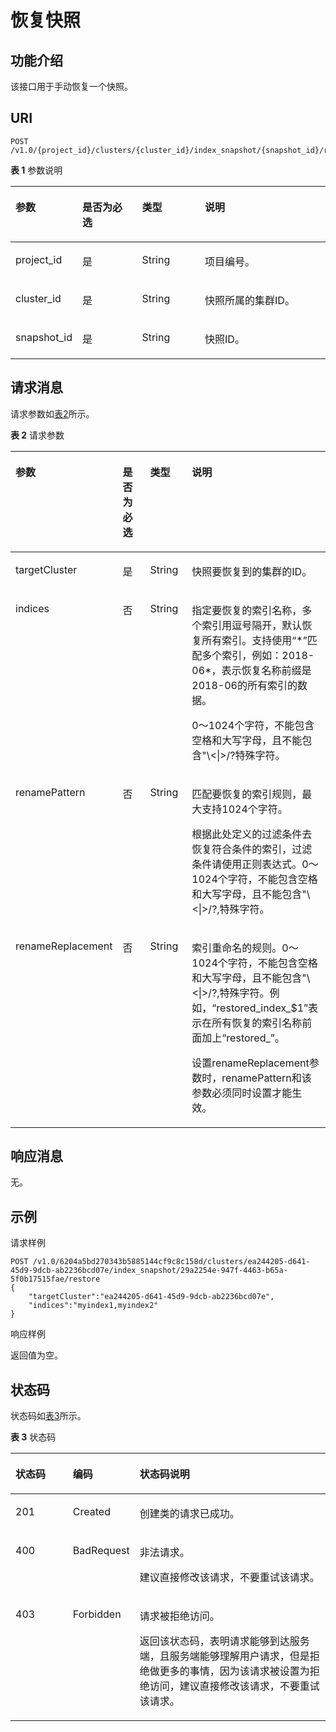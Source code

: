# 恢复快照<a name="css_03_0035"></a>

## 功能介绍<a name="section874853215915"></a>

该接口用于手动恢复一个快照。

## URI<a name="section8763193210910"></a>

```
POST /v1.0/{project_id}/clusters/{cluster_id}/index_snapshot/{snapshot_id}/restore
```

**表 1**  参数说明

<a name="table57631032695"></a>
<table><thead align="left"><tr id="row4445336913"><th class="cellrowborder" valign="top" width="21%" id="mcps1.2.5.1.1"><p id="p54417338910"><a name="p54417338910"></a><a name="p54417338910"></a>参数</p>
</th>
<th class="cellrowborder" valign="top" width="19%" id="mcps1.2.5.1.2"><p id="p1644733693"><a name="p1644733693"></a><a name="p1644733693"></a>是否为必选</p>
</th>
<th class="cellrowborder" valign="top" width="20%" id="mcps1.2.5.1.3"><p id="p11441233696"><a name="p11441233696"></a><a name="p11441233696"></a>类型</p>
</th>
<th class="cellrowborder" valign="top" width="40%" id="mcps1.2.5.1.4"><p id="p124403319916"><a name="p124403319916"></a><a name="p124403319916"></a>说明</p>
</th>
</tr>
</thead>
<tbody><tr id="row94414331098"><td class="cellrowborder" valign="top" width="21%" headers="mcps1.2.5.1.1 "><p id="p0441331398"><a name="p0441331398"></a><a name="p0441331398"></a>project_id</p>
</td>
<td class="cellrowborder" valign="top" width="19%" headers="mcps1.2.5.1.2 "><p id="p9444331997"><a name="p9444331997"></a><a name="p9444331997"></a>是</p>
</td>
<td class="cellrowborder" valign="top" width="20%" headers="mcps1.2.5.1.3 "><p id="p144412334919"><a name="p144412334919"></a><a name="p144412334919"></a>String</p>
</td>
<td class="cellrowborder" valign="top" width="40%" headers="mcps1.2.5.1.4 "><p id="p18449331896"><a name="p18449331896"></a><a name="p18449331896"></a>项目编号。</p>
</td>
</tr>
<tr id="row14453320917"><td class="cellrowborder" valign="top" width="21%" headers="mcps1.2.5.1.1 "><p id="p2044193314920"><a name="p2044193314920"></a><a name="p2044193314920"></a>cluster_id</p>
</td>
<td class="cellrowborder" valign="top" width="19%" headers="mcps1.2.5.1.2 "><p id="p24410331398"><a name="p24410331398"></a><a name="p24410331398"></a>是</p>
</td>
<td class="cellrowborder" valign="top" width="20%" headers="mcps1.2.5.1.3 "><p id="p844133316918"><a name="p844133316918"></a><a name="p844133316918"></a>String</p>
</td>
<td class="cellrowborder" valign="top" width="40%" headers="mcps1.2.5.1.4 "><p id="p13441833493"><a name="p13441833493"></a><a name="p13441833493"></a>快照所属的集群ID。</p>
</td>
</tr>
<tr id="row169341188286"><td class="cellrowborder" valign="top" width="21%" headers="mcps1.2.5.1.1 "><p id="p593415181284"><a name="p593415181284"></a><a name="p593415181284"></a>snapshot_id</p>
</td>
<td class="cellrowborder" valign="top" width="19%" headers="mcps1.2.5.1.2 "><p id="p293521892813"><a name="p293521892813"></a><a name="p293521892813"></a>是</p>
</td>
<td class="cellrowborder" valign="top" width="20%" headers="mcps1.2.5.1.3 "><p id="p19935121812286"><a name="p19935121812286"></a><a name="p19935121812286"></a>String</p>
</td>
<td class="cellrowborder" valign="top" width="40%" headers="mcps1.2.5.1.4 "><p id="p169351118192810"><a name="p169351118192810"></a><a name="p169351118192810"></a>快照ID。</p>
</td>
</tr>
</tbody>
</table>

## 请求消息<a name="section1477913211910"></a>

请求参数如[表2](#table82481020121413)所示。

**表 2**  请求参数

<a name="table82481020121413"></a>
<table><thead align="left"><tr id="row18248112010149"><th class="cellrowborder" valign="top" width="17%" id="mcps1.2.5.1.1"><p id="p10441033494"><a name="p10441033494"></a><a name="p10441033494"></a>参数</p>
</th>
<th class="cellrowborder" valign="top" width="18%" id="mcps1.2.5.1.2"><p id="p74493316910"><a name="p74493316910"></a><a name="p74493316910"></a>是否为必选</p>
</th>
<th class="cellrowborder" valign="top" width="18%" id="mcps1.2.5.1.3"><p id="p1044533896"><a name="p1044533896"></a><a name="p1044533896"></a>类型</p>
</th>
<th class="cellrowborder" valign="top" width="47%" id="mcps1.2.5.1.4"><p id="p154413335917"><a name="p154413335917"></a><a name="p154413335917"></a>说明</p>
</th>
</tr>
</thead>
<tbody><tr id="row18248182013148"><td class="cellrowborder" valign="top" width="17%" headers="mcps1.2.5.1.1 "><p id="p837215054813"><a name="p837215054813"></a><a name="p837215054813"></a>targetCluster</p>
</td>
<td class="cellrowborder" valign="top" width="18%" headers="mcps1.2.5.1.2 "><p id="p4441233891"><a name="p4441233891"></a><a name="p4441233891"></a>是</p>
</td>
<td class="cellrowborder" valign="top" width="18%" headers="mcps1.2.5.1.3 "><p id="p186181046114912"><a name="p186181046114912"></a><a name="p186181046114912"></a>String</p>
</td>
<td class="cellrowborder" valign="top" width="47%" headers="mcps1.2.5.1.4 "><p id="p9448924192218"><a name="p9448924192218"></a><a name="p9448924192218"></a>快照要恢复到的集群的ID。</p>
</td>
</tr>
<tr id="row243315404483"><td class="cellrowborder" valign="top" width="17%" headers="mcps1.2.5.1.1 "><p id="p1343434015485"><a name="p1343434015485"></a><a name="p1343434015485"></a>indices</p>
</td>
<td class="cellrowborder" valign="top" width="18%" headers="mcps1.2.5.1.2 "><p id="p61971911172012"><a name="p61971911172012"></a><a name="p61971911172012"></a>否</p>
</td>
<td class="cellrowborder" valign="top" width="18%" headers="mcps1.2.5.1.3 "><p id="p1543414094815"><a name="p1543414094815"></a><a name="p1543414094815"></a>String</p>
</td>
<td class="cellrowborder" valign="top" width="47%" headers="mcps1.2.5.1.4 "><p id="p194341340174817"><a name="p194341340174817"></a><a name="p194341340174817"></a>指定要恢复的索引名称，多个索引用逗号隔开，默认恢复所有索引。支持使用“*”匹配多个索引，例如：2018-06*，表示恢复名称前缀是2018-06的所有索引的数据。</p>
<p id="p7748181019443"><a name="p7748181019443"></a><a name="p7748181019443"></a>0～1024个字符，不能包含空格和大写字母，且不能包含"\&lt;|&gt;/?特殊字符。</p>
</td>
</tr>
<tr id="row1795115595819"><td class="cellrowborder" valign="top" width="17%" headers="mcps1.2.5.1.1 "><p id="p19952165545814"><a name="p19952165545814"></a><a name="p19952165545814"></a>renamePattern</p>
</td>
<td class="cellrowborder" valign="top" width="18%" headers="mcps1.2.5.1.2 "><p id="p139521155125816"><a name="p139521155125816"></a><a name="p139521155125816"></a>否</p>
</td>
<td class="cellrowborder" valign="top" width="18%" headers="mcps1.2.5.1.3 "><p id="p1995220551584"><a name="p1995220551584"></a><a name="p1995220551584"></a>String</p>
</td>
<td class="cellrowborder" valign="top" width="47%" headers="mcps1.2.5.1.4 "><p id="p131436419191"><a name="p131436419191"></a><a name="p131436419191"></a>匹配要恢复的索引规则，最大支持1024个字符。</p>
<p id="p156573384511"><a name="p156573384511"></a><a name="p156573384511"></a>根据此处定义的过滤条件去恢复符合条件的索引，过滤条件请使用正则表达式。0～1024个字符，不能包含空格和大写字母，且不能包含"\&lt;|&gt;/?,特殊字符。</p>
</td>
</tr>
<tr id="row20584459142218"><td class="cellrowborder" valign="top" width="17%" headers="mcps1.2.5.1.1 "><p id="p0584185922218"><a name="p0584185922218"></a><a name="p0584185922218"></a>renameReplacement</p>
</td>
<td class="cellrowborder" valign="top" width="18%" headers="mcps1.2.5.1.2 "><p id="p108383182419"><a name="p108383182419"></a><a name="p108383182419"></a>否</p>
</td>
<td class="cellrowborder" valign="top" width="18%" headers="mcps1.2.5.1.3 "><p id="p9838916243"><a name="p9838916243"></a><a name="p9838916243"></a>String</p>
</td>
<td class="cellrowborder" valign="top" width="47%" headers="mcps1.2.5.1.4 "><p id="p1958475913225"><a name="p1958475913225"></a><a name="p1958475913225"></a>索引重命名的规则。0～1024个字符，不能包含空格和大写字母，且不能包含"\&lt;|&gt;/?,特殊字符。例如，<span class="parmvalue" id="parmvalue1450220178110"><a name="parmvalue1450220178110"></a><a name="parmvalue1450220178110"></a>“restored_index_$1”</span>表示在所有恢复的索引名称前面加上<span class="parmvalue" id="parmvalue14551723181111"><a name="parmvalue14551723181111"></a><a name="parmvalue14551723181111"></a>“restored_”</span>。</p>
<p id="p105962536258"><a name="p105962536258"></a><a name="p105962536258"></a>设置renameReplacement参数时，renamePattern和该参数必须同时设置才能生效。</p>
</td>
</tr>
</tbody>
</table>

## 响应消息<a name="section19810103220915"></a>

无。

## 示例<a name="section27311857164512"></a>

请求样例

```
POST /v1.0/6204a5bd270343b5885144cf9c8c158d/clusters/ea244205-d641-45d9-9dcb-ab2236bcd07e/index_snapshot/29a2254e-947f-4463-b65a-5f0b17515fae/restore
{
    "targetCluster":"ea244205-d641-45d9-9dcb-ab2236bcd07e",
    "indices":"myindex1,myindex2"
}
```

响应样例

返回值为空。

## 状态码<a name="section87962546391"></a>

状态码如[表3](#table1130545163319)所示。

**表 3**  状态码

<a name="table1130545163319"></a>
<table><thead align="left"><tr id="row43061959330"><th class="cellrowborder" valign="top" width="18.411841184118412%" id="mcps1.2.4.1.1"><p id="zh-cn_topic_0122640420_p51562446"><a name="zh-cn_topic_0122640420_p51562446"></a><a name="zh-cn_topic_0122640420_p51562446"></a>状态码</p>
</th>
<th class="cellrowborder" valign="top" width="19.99199919991999%" id="mcps1.2.4.1.2"><p id="zh-cn_topic_0122640420_p15808580"><a name="zh-cn_topic_0122640420_p15808580"></a><a name="zh-cn_topic_0122640420_p15808580"></a>编码</p>
</th>
<th class="cellrowborder" valign="top" width="61.5961596159616%" id="mcps1.2.4.1.3"><p id="zh-cn_topic_0122640420_p5426640"><a name="zh-cn_topic_0122640420_p5426640"></a><a name="zh-cn_topic_0122640420_p5426640"></a>状态码说明</p>
</th>
</tr>
</thead>
<tbody><tr id="row10306135113317"><td class="cellrowborder" valign="top" width="18.411841184118412%" headers="mcps1.2.4.1.1 "><p id="p430655133316"><a name="p430655133316"></a><a name="p430655133316"></a>201</p>
</td>
<td class="cellrowborder" valign="top" width="19.99199919991999%" headers="mcps1.2.4.1.2 "><p id="zh-cn_topic_0122640420_p58675139"><a name="zh-cn_topic_0122640420_p58675139"></a><a name="zh-cn_topic_0122640420_p58675139"></a>Created</p>
</td>
<td class="cellrowborder" valign="top" width="61.5961596159616%" headers="mcps1.2.4.1.3 "><p id="zh-cn_topic_0122640420_p55065844"><a name="zh-cn_topic_0122640420_p55065844"></a><a name="zh-cn_topic_0122640420_p55065844"></a>创建类的请求已成功。</p>
</td>
</tr>
<tr id="row1830612503310"><td class="cellrowborder" valign="top" width="18.411841184118412%" headers="mcps1.2.4.1.1 "><p id="p1030616563318"><a name="p1030616563318"></a><a name="p1030616563318"></a>400</p>
</td>
<td class="cellrowborder" valign="top" width="19.99199919991999%" headers="mcps1.2.4.1.2 "><p id="zh-cn_topic_0122640420_p11193990"><a name="zh-cn_topic_0122640420_p11193990"></a><a name="zh-cn_topic_0122640420_p11193990"></a>BadRequest</p>
</td>
<td class="cellrowborder" valign="top" width="61.5961596159616%" headers="mcps1.2.4.1.3 "><p id="zh-cn_topic_0122640420_p34297999"><a name="zh-cn_topic_0122640420_p34297999"></a><a name="zh-cn_topic_0122640420_p34297999"></a>非法请求。</p>
<p id="zh-cn_topic_0122640420_p40246543"><a name="zh-cn_topic_0122640420_p40246543"></a><a name="zh-cn_topic_0122640420_p40246543"></a>建议直接修改该请求，不要重试该请求。</p>
</td>
</tr>
<tr id="row1261264514331"><td class="cellrowborder" valign="top" width="18.411841184118412%" headers="mcps1.2.4.1.1 "><p id="p17612174563314"><a name="p17612174563314"></a><a name="p17612174563314"></a>403</p>
</td>
<td class="cellrowborder" valign="top" width="19.99199919991999%" headers="mcps1.2.4.1.2 "><p id="zh-cn_topic_0122640420_p50789473"><a name="zh-cn_topic_0122640420_p50789473"></a><a name="zh-cn_topic_0122640420_p50789473"></a>Forbidden</p>
</td>
<td class="cellrowborder" valign="top" width="61.5961596159616%" headers="mcps1.2.4.1.3 "><p id="zh-cn_topic_0122640420_p20306648"><a name="zh-cn_topic_0122640420_p20306648"></a><a name="zh-cn_topic_0122640420_p20306648"></a>请求被拒绝访问。</p>
<p id="zh-cn_topic_0122640420_p48542107"><a name="zh-cn_topic_0122640420_p48542107"></a><a name="zh-cn_topic_0122640420_p48542107"></a>返回该状态码，表明请求能够到达服务端，且服务端能够理解用户请求，但是拒绝做更多的事情，因为该请求被设置为拒绝访问，建议直接修改该请求，不要重试该请求。</p>
</td>
</tr>
</tbody>
</table>

